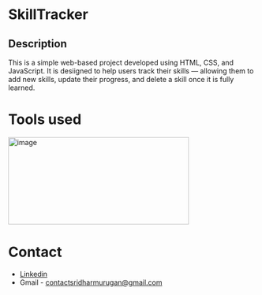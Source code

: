 # SkillTracker
## Description
  This is a simple web-based project developed using HTML, CSS, and JavaScript. It is desiigned to help users track their skills — allowing them to add new skills, update their progress, and delete a skill once it is fully learned.
# Tools used
<img width="366" height="177" alt="image" src="https://github.com/user-attachments/assets/3f07a360-9aaf-497e-aa1b-2e1b59cd1913" />

# Contact
- [Linkedin](https://www.linkedin.com/in/sridhar-murugan-06591722a/)
- Gmail - contactsridharmurugan@gmail.com

